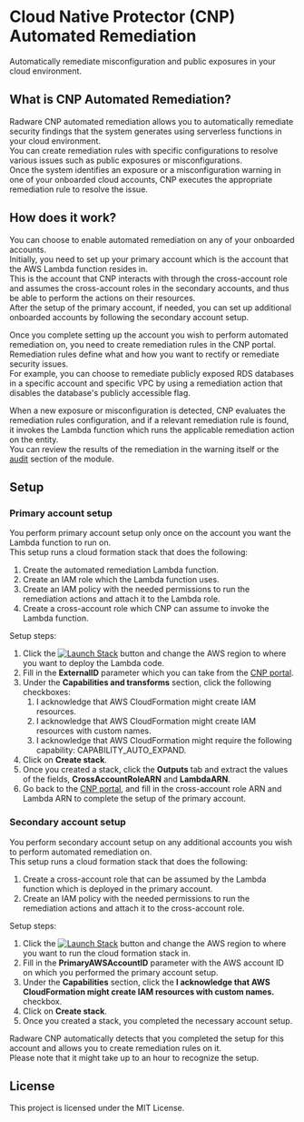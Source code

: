 
# Cloud Native Protector (CNP) Automated Remediation
Automatically remediate misconfiguration and public exposures in your cloud environment.

##  What is CNP Automated Remediation?
Radware CNP automated remediation allows you to automatically remediate security findings that the system generates using serverless functions in your cloud environment.  
You can create remediation rules with specific configurations to resolve various issues such as public exposures or misconfigurations.  
Once the system identifies an exposure or a misconfiguration warning in one of your onboarded cloud accounts, CNP executes the appropriate remediation rule to resolve the issue.

## How does it work?
You can choose to enable automated remediation on any of your onboarded accounts.  
Initially, you need to set up your primary account which is the account that the AWS Lambda function resides in.  
This is the account that CNP interacts with through the cross-account role and  assumes the cross-account roles in the secondary accounts, and thus be able to perform the actions on their resources.  
After the setup of the primary account, if needed, you can set up additional onboarded accounts by following the secondary account setup.

Once you complete setting up the account you wish to perform automated remediation on, you need to create remediation rules in the CNP portal.  
Remediation rules define what and how you want to rectify or remediate security issues.  
For example, you can choose to remediate publicly exposed RDS databases in a specific account and specific VPC by using a remediation action that disables the database's publicly accessible flag.

When a new exposure or misconfiguration is detected, CNP evaluates the remediation rules configuration, and if a relevant remediation rule is found, it invokes the Lambda function which runs the applicable remediation action on the entity.  
You can review the results of the remediation in the warning itself or the [audit](https://portal.cwp.radwarecloud.com/#/data-center/remediation/manage/audit "audit") section of the module.

## Setup
### Primary account setup
You perform primary account setup only once on the account you want the Lambda function to run on.  
This setup runs a cloud formation stack that does the following:
1. Create the automated remediation Lambda function.
2. Create an IAM role which the Lambda function uses.
3. Create an IAM policy with the needed permissions to run the remediation actions and attach it to the Lambda role.
4. Create a cross-account role which CNP can assume to invoke the Lambda function.

Setup steps:

1. Click the [![Launch Stack](https://cdn.rawgit.com/buildkite/cloudformation-launch-stack-button-svg/master/launch-stack.svg)](https://console.aws.amazon.com/cloudformation/home#/stacks/create/review?templateURL=https://cnp-automated-remediation-us-east-1.s3.amazonaws.com/radware-cft-remediation-primary.yaml&stackName=RadwareCNPPrimaryAccountSetup) button and change the AWS region to where you want to deploy the Lambda code.
2. Fill in the **ExternalID** parameter which you can take from the [CNP portal](https://portal.cwp.radwarecloud.com/#/data-center/remediation/account/setup/aws-account "CNP portal").
3. Under the **Capabilities and transforms** section, click the following checkboxes:
	1. I acknowledge that AWS CloudFormation might create IAM resources.
	2. I acknowledge that AWS CloudFormation might create IAM resources with custom names.
	3. I acknowledge that AWS CloudFormation might require the following capability: CAPABILITY_AUTO_EXPAND.
4. Click on **Create stack**.
5. Once you created a stack, click the **Outputs** tab and extract the values of the fields, **CrossAccountRoleARN** and **LambdaARN**.
6. Go back to the [CNP portal](https://portal.cwp.radwarecloud.com/#/data-center/remediation/account/setup/create-account "CNP portal"), and fill in the cross-account role ARN and Lambda ARN to complete the setup of the primary account.

### Secondary account setup
You perform secondary account setup on any additional accounts you wish to perform automated remediation on.  
This setup runs a cloud formation stack that does the following:
1. Create a cross-account role that can be assumed by the Lambda function which is deployed in the primary account.
2. Create an IAM policy with the needed permissions to run the remediation actions and attach it to the cross-account role.

Setup steps:

1. Click the [![Launch Stack](https://cdn.rawgit.com/buildkite/cloudformation-launch-stack-button-svg/master/launch-stack.svg)](https://console.aws.amazon.com/cloudformation/home#/stacks/create/review?templateURL=https://cnp-automated-remediation-us-east-1.s3.amazonaws.com/radware-cft-remediation-secondary.yaml&stackName=RadwareCNPSecondaryAccountSetup) button and change the AWS region to where you want to run the cloud formation stack in.
2. Fill in the **PrimaryAWSAccountID** parameter with the AWS account ID on which you performed the primary account setup.
3. Under the **Capabilities** section, click the **I acknowledge that AWS CloudFormation might create IAM resources with custom names.** checkbox.
4. Click on **Create stack**.
5. Once you created a stack, you completed the necessary account setup.

Radware CNP automatically detects that you completed the setup for this account and allows you to create remediation rules on it.  
Please note that it might take up to an hour to recognize the setup.


## License
This project is licensed under the MIT License. 
